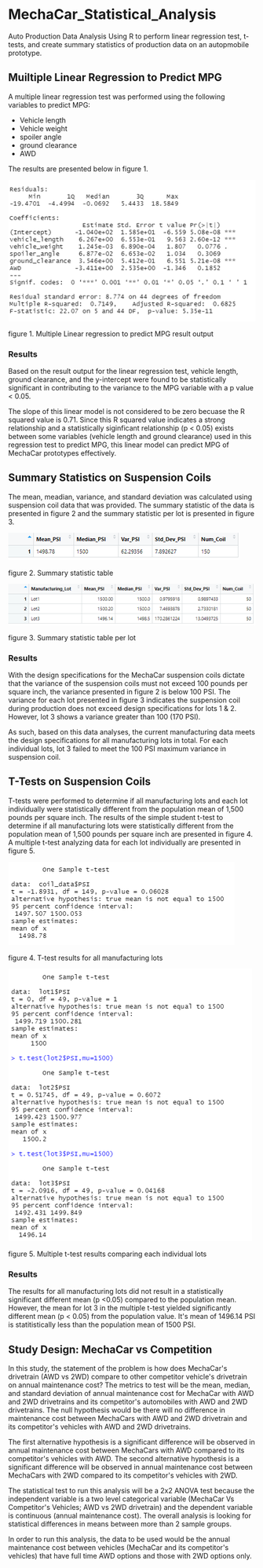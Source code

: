 # MechaCar_Statistical_Analysis
Auto Production Data Analysis Using R to perform linear regression test, t-tests, and create summary statistics of production data on an autopmobile prototype.

## Muiltiple Linear Regression to Predict MPG
A multiple linear regression test was performed using the following variables to predict MPG:
* Vehicle length
* Vehicle weight
* spoiler angle
* ground clearance
* AWD

The results are presented below in figure 1.

![figure 1. Multiple Linear Regression to Predict MPG](https://github.com/jwhberrios/MechaCar_Statistical_Analysis/blob/main/Resources/MLR_output.png)

figure 1. Multiple Linear regression to predict MPG result output

### Results
Based on the result output for the linear regression test, vehicle length, ground clearance, and the y-intercept were found to be statistically significant in contributing to the variance to the MPG variable with a p value < 0.05.

The slope of this linear model is not considered to be zero becuase the R squared value is 0.71. Since this R squared value indicates a strong relationship and a statistically siginficant relationship (p < 0.05) exists between some variables (vehicle length and ground clearance) used in this regression test to predict MPG, this linear model can predict MPG of MechaCar prototypes effectively.


## Summary Statistics on Suspension Coils
The mean, meadian, variance, and standard deviation was calculated using suspension coil data that was provided. The summary statistic of the data is presented in figure 2 and the summary statistic per lot is presented in figure 3.

![figure 2. Summary statistic table](https://github.com/jwhberrios/MechaCar_Statistical_Analysis/blob/main/Resources/Coil_summary_table.png)

figure 2. Summary statistic table 



![figure 3. Summary statistic table per lot](https://github.com/jwhberrios/MechaCar_Statistical_Analysis/blob/main/Resources/Summary_lot_table.png)

figure 3. Summary statistic table per lot

### Results
With the design specifications for the MechaCar suspension coils dictate that the variance of the suspension coils must not exceed 100 pounds per square inch, the variance presented in figure 2 is below 100 PSI. The variance for each lot presented in figure 3 indicates the suspension coil during production does not exceed design specifications for lots 1 & 2. However, lot 3 shows a variance greater than 100 (170 PSI).

As such, based on this data analyses, the current manufacturing data meets the design specifications for all manufacturing lots in total. For each individual lots, lot 3 failed to meet the 100 PSI maximum variance in suspension coil.


## T-Tests on Suspension Coils
T-tests were performed to determine if all manufacturing lots and each lot individually were statistically different from the population mean of 1,500 pounds per square inch.
The results of the simple student t-test to determine if all manufacturing lots were statistically different from the population mean of 1,500 pounds per square inch are presented in figure 4. A multiple t-test analyzing data for each lot individually are presented in figure 5.

![figure 4. One sample t-test results for all manufacturing lots](https://github.com/jwhberrios/MechaCar_Statistical_Analysis/blob/main/Resources/One%20sample%20t-test.png)

figure 4. T-test results for all manufacturing lots



![figure 5. Multiple t-test results comparing each individual lots](https://github.com/jwhberrios/MechaCar_Statistical_Analysis/blob/main/Resources/Mulitple_t_test.png)

figure 5. Multiple t-test results comparing each individual lots

### Results

The results for all manufacturing lots did not result in a statistically significant different mean (p <0.05) compared to the population mean. However, the mean for lot 3 in the multiple t-test yielded significantly different mean (p < 0.05) from the population value. It's mean of 1496.14 PSI is statitistically less than the population mean of 1500 PSI.


## Study Design: MechaCar vs Competition

In this study, the statement of the problem is how does MechaCar's drivetrain (AWD vs 2WD) compare to other competitor vehicle's drivetrain on annual maintenance cost? The metrics to test will be the mean, median, and standard deviation of annual maintenance cost for MechaCar with AWD and 2WD drivetrains and its competitor's automobiles with AWD and 2WD drivetrains.
The null hypothesis would be there will no difference in maintenance cost between MechaCars with AWD and 2WD drivetrain and its competitor's vehicles with AWD and 2WD drivetrains.

The first alternative hypothesis is a significant difference will be observed in annual maintenance cost between MechaCars with AWD compared to its competitor's vehicles with AWD.
The second alternative hypothesis is a significant difference will be observed in annual maintenance cost between MechaCars with 2WD compared to its competitor's vehicles with 2WD.

The statistical test to run this analysis will be a 2x2 ANOVA test because the independent variable is a two level categorical variable (MechaCar Vs Competitor's Vehicles; AWD vs 2WD drivetrain) and the dependent variable is continuous (annual maintenance cost). The overall analysis is looking for statistical differences in means between more than 2 sample groups.

In order to run this analysis, the data to be used would be the annual maintenance cost between vehicles (MechaCar and its competitor's vehicles) that have full time  AWD options and those with 2WD options only.

